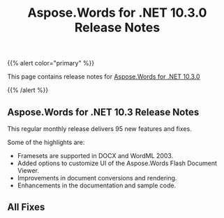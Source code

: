 ﻿---
title: Aspose.Words for .NET 10.3.0 Release Notes
description: "Aspose.Words for .NET 10.3.0 Release Notes – learn about the latest updates and fixes."
type: docs
weight: 50
url: /net/aspose-words-for-net-10-3-0-release-notes/
---

{{% alert color="primary" %}} 

This page contains release notes for [Aspose.Words for .NET 10.3.0](https://downloads.aspose.com/words/net/new-releases/aspose.words-for-.net-10.3.0/)

{{% /alert %}} 

## Aspose.Words for .NET 10.3 Release Notes

This regular monthly release delivers 95 new features and fixes. 

Some of the highlights are: 

- Framesets are supported in DOCX and WordML 2003.
- Added options to customize UI of the Aspose.Words Flash Document Viewer.
- Improvements in document conversions and rendering.
- Enhancements in the documentation and sample code.
## All Fixes
